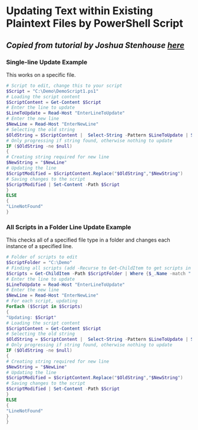 # Updating Text within Existing Plaintext Files by PowerShell Script

## _Copied from tutorial by Joshua Stenhouse [here](https://virtuallysober.com/2020/08/04/how-to-update-powershell-scripts-using-powershell/)_

### Single-line Update Example

This works on a specific file.

```PowerShell
# Script to edit, change this to your script
$Script = "C:\Demo\DemoScript1.ps1"
# Loading the script content
$ScriptContent = Get-Content $Script
# Enter the line to update
$LineToUpdate = Read-Host "EnterLineToUpdate"
# Enter the new line 
$NewLine = Read-Host "EnterNewLine"
# Selecting the old string
$OldString = $ScriptContent |  Select-String -Pattern $LineToUpdate | Select -First 1
# Only progressing if string found, otherwise nothing to update
IF ($OldString -ne $null)
{
# Creating string required for new line
$NewString = "$NewLine"
# Updating the line
$ScriptModified = $ScriptContent.Replace("$OldString","$NewString") 
# Saving changes to the script
$ScriptModified | Set-Content -Path $Script
}
ELSE
{
"LineNotFound"
}
```

### All Scripts in a Folder Line Update Example

This checks all of a specified file type in a folder and changes each instance of a specified line.

```PowerShell
# Folder of scripts to edit
$ScriptFolder = "C:\Demo"
# Finding all scripts (add -Recurse to Get-ChildItem to get scripts in sub folders)
$Scripts = Get-ChildItem -Path $ScriptFolder | Where {$_.Name -match ".ps1"} | Select -ExpandProperty FullName
# Enter the line to update
$LineToUpdate = Read-Host "EnterLineToUpdate"
# Enter the new line 
$NewLine = Read-Host "EnterNewLine"
# For each script, updating
ForEach ($Script in $Scripts)
{
"Updating: $Script"
# Loading the script content
$ScriptContent = Get-Content $Script
# Selecting the old string
$OldString = $ScriptContent |  Select-String -Pattern $LineToUpdate | Select -First 1
# Only progressing if string found, otherwise nothing to update
IF ($OldString -ne $null)
{
# Creating string required for new line
$NewString = "$NewLine"
# Updating the line
$ScriptModified = $ScriptContent.Replace("$OldString","$NewString") 
# Saving changes to the script
$ScriptModified | Set-Content -Path $Script
}
ELSE
{
"LineNotFound"
}
}
```
